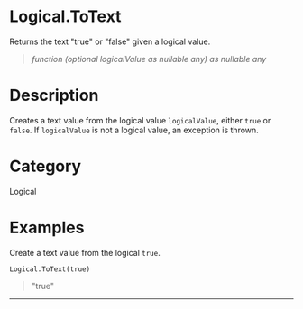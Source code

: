 ﻿# Logical.ToText
Returns the text "true" or "false" given a logical value.
> _function (optional logicalValue as nullable any) as nullable any_
# Description 
Creates a text value from the logical value <code>logicalValue</code>, either <code>true</code> or <code>false</code>. If <code>logicalValue</code> is not a logical value, an exception is thrown.
# Category 
Logical
# Examples 
Create a text value from the logical <code>true</code>.
```
Logical.ToText(true)
```
> "true"
***

